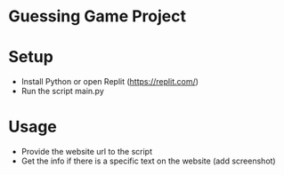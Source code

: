 # Guessing Game Project

# Setup
* Install Python or open Replit (https://replit.com/)
* Run the script main.py
 
# Usage
* Provide the website url to the script
* Get the info if there is a specific text on the website
(add screenshot)
